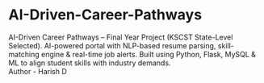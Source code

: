 # AI-Driven-Career-Pathways
AI-Driven Career Pathways – Final Year Project (KSCST State-Level Selected). AI-powered portal with NLP-based resume parsing, skill-matching engine &amp; real-time job alerts. Built using Python, Flask, MySQL &amp; ML to align student skills with industry demands.
<br>
Author - Harish D
